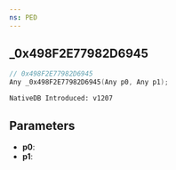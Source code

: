 ```yaml
---
ns: PED
---
```

## _0x498F2E77982D6945

```c
// 0x498F2E77982D6945
Any _0x498F2E77982D6945(Any p0, Any p1);
```

```
NativeDB Introduced: v1207
```

## Parameters
* **p0**:
* **p1**:
